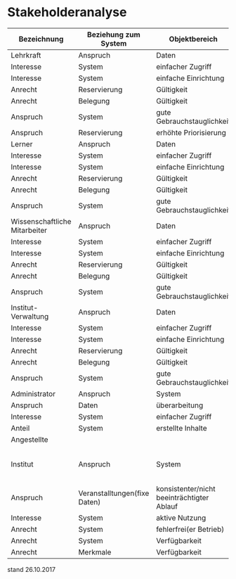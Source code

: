 # Stakeholderanalyse

Bezeichnung | Beziehung zum System | Objektbereich | Erfordernis, Erwartung | Priorität
----------- | -------------------- | ------------- | ---------------------- | ---------
Lehrkraft | Anspruch | Daten | korrektheit | 
| Interesse | System | einfacher Zugriff | 
| Interesse | System | einfache Einrichtung |
| Anrecht | Reservierung | Gültigkeit |
| Anrecht | Belegung | Gültigkeit | 
| Anspruch | System | gute Gebrauchstauglichkeit | 
| Anspruch | Reservierung | erhöhte Priorisierung | 
Lerner | Anspruch | Daten | korrektheit | 
| Interesse | System | einfacher Zugriff | 
| Interesse | System | einfache Einrichtung | 
| Anrecht | Reservierung | Gültigkeit |
| Anrecht |	Belegung | Gültigkeit | 
| Anspruch | System	| gute Gebrauchstauglichkeit |
Wissenschaftliche Mitarbeiter | Anspruch | Daten | korrektheit | 
| Interesse | System | einfacher Zugriff | 
| Interesse | System | einfache Einrichtung |
| Anrecht | Reservierung | Gültigkeit |
| Anrecht | Belegung | Gültigkeit | 
| Anspruch | System | gute Gebrauchstauglichkeit |
Institut-Verwaltung | Anspruch | Daten | korrektheit |
| Interesse | System | einfacher Zugriff | 
| Interesse | System | einfache Einrichtung |
| Anrecht | Reservierung | Gültigkeit |
| Anrecht | Belegung | Gültigkeit | 
| Anspruch | System | gute Gebrauchstauglichkeit |
Administrator | Anspruch | System | wartbarkeit | 
| Anspruch | Daten | überarbeitung | 
| Interesse | System | einfacher Zugriff | 
| Anteil | System | erstellte Inhalte | 
Angestellte | | | |
Institut | Anspruch | System | beschränkte Weitergabe von Ressourcen | 
| Anspruch | Veranstalltungen(fixe Daten) | konsistenter/nicht beeinträchtigter Ablauf | 
| Interesse | System | aktive Nutzung | 
| Anrecht | System | fehlerfrei(er Betrieb) |
| Anrecht | System | Verfügbarkeit | 
| Anrecht | Merkmale | Verfügbarkeit | 

stand 26.10.2017